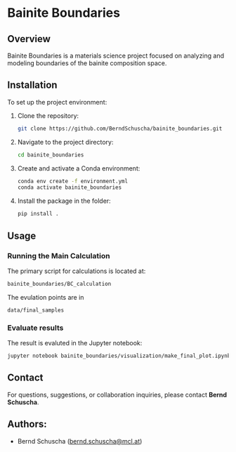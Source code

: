 # Bainite Boundaries

## Overview
Bainite Boundaries is a materials science project focused on analyzing and modeling boundaries of the bainite composition space.


## Installation

To set up the project environment:

1. Clone the repository:
   ```sh
   git clone https://github.com/BerndSchuscha/bainite_boundaries.git
   ```
2. Navigate to the project directory:
   ```sh
   cd bainite_boundaries
   ```
3. Create and activate a Conda environment:
   ```sh
   conda env create -f environment.yml
   conda activate bainite_boundaries
   ```
4. Install the package in the folder:
   ```sh
   pip install .
   ```

## Usage

### Running the Main Calculation
The primary script for calculations is located at:
   ```sh
   bainite_boundaries/BC_calculation
   ```
The evulation points are in
   ```
   data/final_samples
   ```

### Evaluate results
The result is evaluted in the Jupyter notebook:
   ```sh
   jupyter notebook bainite_boundaries/visualization/make_final_plot.ipynb
   ```


## Contact

For questions, suggestions, or collaboration inquiries, please contact **Bernd Schuscha**.



## Authors:
   - Bernd Schuscha (bernd.schuscha@mcl.at)
